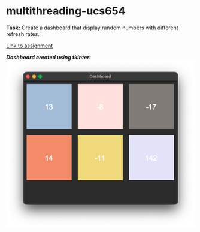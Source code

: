 # multithreading-ucs654
**Task:** Create a dashboard that display random numbers with different refresh rates.

<u>[Link to assignment](https://github.com/psrana/Multi-Threading-Using-Python)</u>

***Dashboard created using tkinter:***
![Dashboard](example.png)
